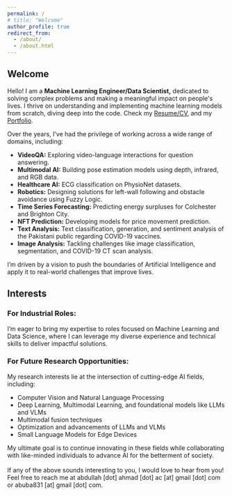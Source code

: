 ```yaml
---
permalink: /
# title: "Welcome"
author_profile: true
redirect_from: 
  - /about/
  - /about.html
---
```

<h2>Welcome</h2>

Hello! I am a <strong>Machine Learning Engineer/Data Scientist,</strong> dedicated to solving complex problems and making a meaningful impact on people's lives. I thrive on understanding and implementing machine learning models from scratch, diving deep into the code. Check my <a href="/cv/"> Resume/CV</a>, and my <a href="/portfolio/">Portfolio</a>.

Over the years, I’ve had the privilege of working across a wide range of domains, including:
- <strong>VideoQA:</strong> Exploring video-language interactions for question answering.
- <strong>Multimodal AI:</strong> Building pose estimation models using depth, infrared, and RGB data.
- <strong>Healthcare AI:</strong> ECG classification on PhysioNet datasets.
- <strong>Robotics:</strong> Designing solutions for left-wall following and obstacle avoidance using Fuzzy Logic.
- <strong>Time Series Forecasting:</strong> Predicting energy surpluses for Colchester and Brighton City.
- <strong>NFT Prediction:</strong> Developing models for price movement prediction.
- <strong>Text Analysis:</strong> Text classification, generation, and sentiment analysis of the Pakistani public regarding COVID-19 vaccines.
- <strong>Image Analysis:</strong> Tackling challenges like image classification, segmentation, and COVID-19 CT scan analysis.

I’m driven by a vision to push the boundaries of Artificial Intelligence and apply it to real-world challenges that improve lives.

<h2>Interests</h2>
<h3>For Industrial Roles:</h3>

I’m eager to bring my expertise to roles focused on Machine Learning and Data Science, where I can leverage my diverse experience and technical skills to deliver impactful solutions.

<h3>For Future Research Opportunities:</h3>

My research interests lie at the intersection of cutting-edge AI fields, including:
<ul>
  <li>Computer Vision and Natural Language Processing</li>
  <li>Deep Learning, Multimodal Learning, and foundational models like LLMs and VLMs</li>
  <li>Multimodal fusion techniques</li>
  <li>Optimization and advancements of LLMs and VLMs</li>
  <li>Small Language Models for Edge Devices</li>
</ul>

My ultimate goal is to continue innovating in these fields while collaborating with like-minded individuals to advance AI for the betterment of society.
<br><br>
If any of the above sounds interesting to you, I would love to hear from you! Feel free to reach me at abdullah [dot] ahmad [dot] ac [at] gmail [dot] com or abuba831 [at] gmail [dot] com.